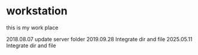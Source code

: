 # workstation
this is my work place

2018.08.07  update server folder
2019.09.28  Integrate dir and file
2025.05.11  Integrate dir and file
